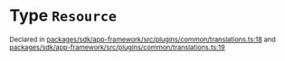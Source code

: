 # Type `Resource`
<sub>Declared in [packages/sdk/app-framework/src/plugins/common/translations.ts:18](https://github.com/dxos/dxos/blob/4cb70f94e/packages/sdk/app-framework/src/plugins/common/translations.ts#L18) and [packages/sdk/app-framework/src/plugins/common/translations.ts:19](https://github.com/dxos/dxos/blob/4cb70f94e/packages/sdk/app-framework/src/plugins/common/translations.ts#L19)</sub>






